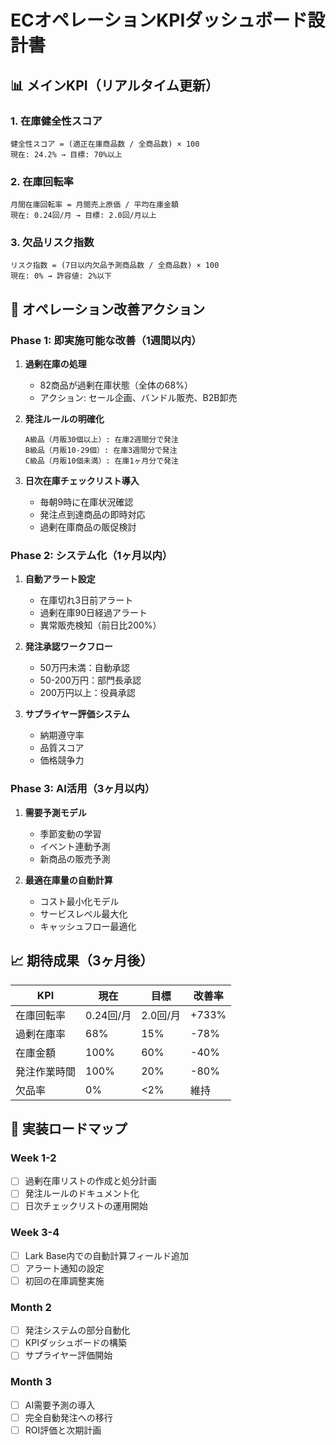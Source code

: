 # ECオペレーションKPIダッシュボード設計書

## 📊 メインKPI（リアルタイム更新）

### 1. 在庫健全性スコア
```
健全性スコア = (適正在庫商品数 / 全商品数) × 100
現在: 24.2% → 目標: 70%以上
```

### 2. 在庫回転率
```
月間在庫回転率 = 月間売上原価 / 平均在庫金額
現在: 0.24回/月 → 目標: 2.0回/月以上
```

### 3. 欠品リスク指数
```
リスク指数 = (7日以内欠品予測商品数 / 全商品数) × 100
現在: 0% → 許容値: 2%以下
```

## 🎯 オペレーション改善アクション

### Phase 1: 即実施可能な改善（1週間以内）

1. **過剰在庫の処理**
   - 82商品が過剰在庫状態（全体の68%）
   - アクション: セール企画、バンドル販売、B2B卸売

2. **発注ルールの明確化**
   ```
   A級品（月販30個以上）: 在庫2週間分で発注
   B級品（月販10-29個）: 在庫3週間分で発注
   C級品（月販10個未満）: 在庫1ヶ月分で発注
   ```

3. **日次在庫チェックリスト導入**
   - 毎朝9時に在庫状況確認
   - 発注点到達商品の即時対応
   - 過剰在庫商品の販促検討

### Phase 2: システム化（1ヶ月以内）

1. **自動アラート設定**
   - 在庫切れ3日前アラート
   - 過剰在庫90日経過アラート
   - 異常販売検知（前日比200%）

2. **発注承認ワークフロー**
   - 50万円未満：自動承認
   - 50-200万円：部門長承認
   - 200万円以上：役員承認

3. **サプライヤー評価システム**
   - 納期遵守率
   - 品質スコア
   - 価格競争力

### Phase 3: AI活用（3ヶ月以内）

1. **需要予測モデル**
   - 季節変動の学習
   - イベント連動予測
   - 新商品の販売予測

2. **最適在庫量の自動計算**
   - コスト最小化モデル
   - サービスレベル最大化
   - キャッシュフロー最適化

## 📈 期待成果（3ヶ月後）

| KPI | 現在 | 目標 | 改善率 |
|-----|------|------|--------|
| 在庫回転率 | 0.24回/月 | 2.0回/月 | +733% |
| 過剰在庫率 | 68% | 15% | -78% |
| 在庫金額 | 100% | 60% | -40% |
| 発注作業時間 | 100% | 20% | -80% |
| 欠品率 | 0% | <2% | 維持 |

## 🚀 実装ロードマップ

### Week 1-2
- [ ] 過剰在庫リストの作成と処分計画
- [ ] 発注ルールのドキュメント化
- [ ] 日次チェックリストの運用開始

### Week 3-4
- [ ] Lark Base内での自動計算フィールド追加
- [ ] アラート通知の設定
- [ ] 初回の在庫調整実施

### Month 2
- [ ] 発注システムの部分自動化
- [ ] KPIダッシュボードの構築
- [ ] サプライヤー評価開始

### Month 3
- [ ] AI需要予測の導入
- [ ] 完全自動発注への移行
- [ ] ROI評価と次期計画